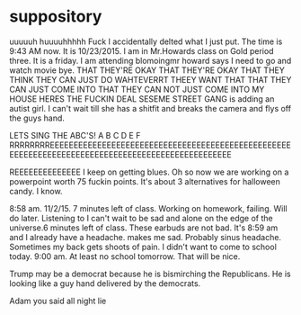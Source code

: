 # suppository
uuuuuh huuuuhhhhh
Fuck
I accidentally delted what I just put. The time is 9:43 AM now. It is 10/23/2015. I am in Mr.Howards class on Gold period three. It is a friday. I am attending blomoingmr howard says I need to go and watch movie bye.
THAT THEY'RE OKAY THAT THEY'RE OKAY THAT THEY THINK THEY CAN JUST DO WAHTEVERRT THEEY WANT THAT THAT THEY CAN JUST COME INTO THAT THEY CAN NOT JUST COME INTO MY HOUSE HERES THE FUCKIN DEAL
SESEME STREET GANG is adding an autist girl. I can't wait till she has a shitfit and breaks the camera and flys off the guys hand. 

LETS SING THE ABC'S!
A B C D E F RRRRRRRREEEEEEEEEEEEEEEEEEEEEEEEEEEEEEEEEEEEEEEEEEEEEEEEEEEEEEEEEEEEEEEEEEEEEEEEEEEEEEEEEEEEEEEEEEEEEEEEEE

REEEEEEEEEEEEEE I keep on getting blues. Oh so now we are working on a powerpoint worth 75 fuckin points. It's about 3 alternatives for halloween candy. I know. 

8:58 am. 11/2/15. 7 minutes left of class. Working on homework, failing. Will do later. Listening to I can't wait to be sad and alone on the edge of the universe.6 minutes left of class. These earbuds are not bad. It's 8:59 am and I already have a headache. makes me sad. Probably sinus headache. Sometimes my back gets shoots of pain. I didn't want to come to school today. 9:00 am. At least no school tomorrow. That will be nice.

Trump may be a democrat because he is bismirching the Republicans. He is looking like a guy hand delivered by the democrats.

Adam you said all night lie 
